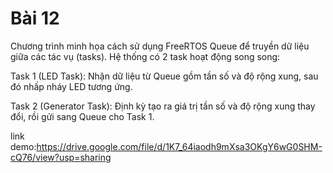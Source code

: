 # Bài 12
Chương trình minh họa cách sử dụng FreeRTOS Queue để truyền dữ liệu giữa các tác vụ (tasks).
Hệ thống có 2 task hoạt động song song:

Task 1 (LED Task):
Nhận dữ liệu từ Queue gồm tần số và độ rộng xung, sau đó nhấp nháy LED tương ứng.

Task 2 (Generator Task):
Định kỳ tạo ra giá trị tần số và độ rộng xung thay đổi, rồi gửi sang Queue cho Task 1.

link demo:https://drive.google.com/file/d/1K7_64iaodh9mXsa3OKgY6wG0SHM-cQ76/view?usp=sharing

